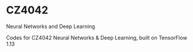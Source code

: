 # CZ4042
Neural Networks and Deep Learning

Codes for CZ4042 Neural Networks & Deep Learning, built on TensorFlow 1.13

